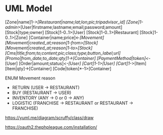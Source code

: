 # UML Model

[Zone|name]1-*>[Restaurant|name;lat;lon;pic;tripadvisor_id]
[Zone]1-admin*>[User|firstname;lastname;email;password;amount]
[Stock|type;owner]
[Stock]1-0..1>[User]
[Stock]1-0..1>[Restaurant]
[Stock]1-0..1>[Zone]
[Container|name;price]<-*[Movement]
[Movement|created_at;reason]1-from>[Stock]
[Movement|created_at;reason]1-to>[Stock]
[Cms|title;from;to;content;pic;class;type;button_label;url]
[Promo|from_date;to_date;qty]1->[Container]
[PaymentMethod|token]<*-[User]
[Order|amount;status]<*-[User]
[Cart]1-1>[User]
[Cart]1-*>[Item]
[Item|qty]->[Container]
[Code|token]*-1>[Container]

ENUM Movement reason
- RETURN (USER -> RESTAURANT)
- BUY (RESTAURANT -> USER) 
- INVENTORY (ANY -> 0 or 0 -> ANY)
- LOGISTIC (FRANCHISE -> RESTAURANT or RESTAURANT -> FRANCHISE)

https://yuml.me/diagram/scruffy/class/draw

https://oauth2.thephpleague.com/installation/
